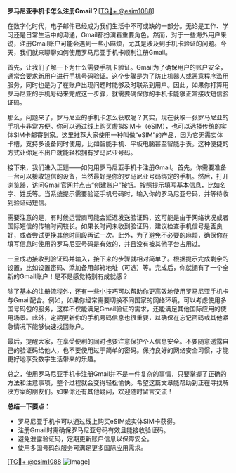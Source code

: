 **罗马尼亚手机卡怎么注册Gmail？**[[TG💪+ @esim1088](https://t.me/s/esim1088)]

在数字化时代，电子邮件已经成为我们生活中不可或缺的一部分。无论是工作、学习还是日常生活中的沟通，Gmail都扮演着重要角色。然而，对于一些海外用户来说，注册Gmail账户可能会遇到一些小麻烦，尤其是涉及到手机卡验证的问题。今天，我们就来聊聊如何使用罗马尼亚手机卡顺利注册Gmail。

首先，让我们了解一下为什么需要手机卡验证。Gmail为了确保用户的账户安全，通常会要求新用户进行手机号码验证。这个步骤是为了防止机器人或恶意程序滥用服务，同时也是为了在账户出现问题时能够及时联系到用户。因此，如果你打算用罗马尼亚的手机号码来完成这一步骤，就需要确保你的手机卡能够正常接收短信验证码。

那么，问题来了，罗马尼亚的手机卡怎么获取呢？其实，现在获取一张罗马尼亚的手机卡非常方便。你可以通过线上购买虚拟SIM卡（eSIM），也可以选择传统的实体SIM卡邮寄到家。这里推荐大家使用一种叫做“eSIM”的产品，因为它无需实体卡槽，支持多设备同时使用，比如智能手机、平板电脑甚至智能手表。这种便捷的方式让你足不出户就能轻松拥有罗马尼亚号码。

接下来，我们进入正题——如何用罗马尼亚手机卡注册Gmail。首先，你需要准备一台可以接收短信的设备，当然最好是你的罗马尼亚号码绑定的手机。然后，打开浏览器，访问Gmail官网并点击“创建账户”按钮。按照提示填写基本信息，比如名字、姓氏等。当系统提示需要验证手机号码时，输入你的罗马尼亚号码，并等待收到验证码短信。

需要注意的是，有时候运营商可能会延迟发送验证码，这可能是由于网络状况或者国际短信的传输时间较长。如果长时间未收到验证码，建议检查手机信号是否良好，或者尝试更换其他时间段再试一次。此外，为了避免不必要的麻烦，确保你在填写信息时使用的罗马尼亚号码是有效的，并且没有被其他平台占用过。

一旦成功接收到验证码并输入，接下来的步骤就相对简单了。根据提示完成剩余的设置，比如设置密码、添加备用邮箱地址（可选）等。完成后，你就拥有了一个全新的Gmail账户！是不是感觉特别有成就感？

除了基本的注册流程外，还有一些小技巧可以帮助你更高效地使用罗马尼亚手机卡与Gmail配合。例如，如果你经常需要切换不同国家的网络环境，可以考虑使用多国号码包的服务，这样不仅能满足Gmail验证的需求，还能满足其他国际应用的使用场景。此外，定期更新你的手机号码信息也很重要，以确保在忘记密码或其他紧急情况下能够快速找回账户。

最后，提醒大家，在享受便利的同时也要注意保护个人信息安全。不要随意透露自己的验证码给他人，也不要使用过于简单的密码。保持良好的网络安全习惯，才能更好地享受数字生活带来的乐趣。

总之，使用罗马尼亚手机卡注册Gmail并不是一件复杂的事情，只要掌握了正确的方法和注意事项，整个过程就会变得轻松愉快。希望这篇文章能帮助到正在寻找解决方案的朋友们。如果你还有其他疑问，欢迎随时留言交流！

**总结一下要点：**
- 罗马尼亚手机卡可以通过线上购买eSIM或实体SIM卡获得。
- 注册Gmail时需确保罗马尼亚号码有效且能接收验证码。
- 避免泄露验证码，定期更新账户信息以保障安全。
- 使用多国号码包服务可满足更多国际应用需求。

[[TG💪+ @esim1088](https://t.me/s/esim1088) ![Image](https://i.postimg.cc/4NQfJmqS/Snipaste-2025-05-13-00-14-12.png)]